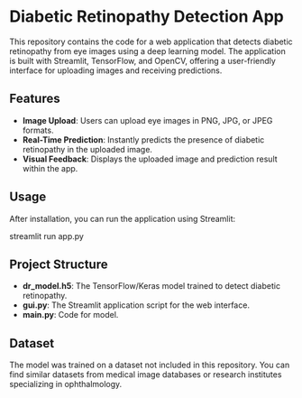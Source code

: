 # Diabetic Retinopathy Detection App

This repository contains the code for a web application that detects diabetic retinopathy from eye images using a deep learning model. The application is built with Streamlit, TensorFlow, and OpenCV, offering a user-friendly interface for uploading images and receiving predictions.

## Features

- **Image Upload**: Users can upload eye images in PNG, JPG, or JPEG formats.
- **Real-Time Prediction**: Instantly predicts the presence of diabetic retinopathy in the uploaded image.
- **Visual Feedback**: Displays the uploaded image and prediction result within the app.

## Usage
After installation, you can run the application using Streamlit:

streamlit run app.py

## Project Structure
- **dr_model.h5**: The TensorFlow/Keras model trained to detect diabetic retinopathy.
- **gui.py**: The Streamlit application script for the web interface.
- **main.py**: Code for model.

## Dataset
The model was trained on a dataset not included in this repository. You can find similar datasets from medical image databases or research institutes specializing in ophthalmology.
